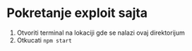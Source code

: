 # Pokretanje exploit sajta

1. Otvoriti terminal na lokaciji gde se nalazi ovaj direktorijum
2. Otkucati `npm start`